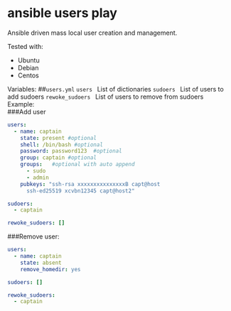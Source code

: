 # ansible users play
Ansible driven mass local user creation and management.

Tested with:
- Ubuntu
- Debian
- Centos


Variables:
##`users.yml` 
`users ` List of dictionaries
`sudoers ` List of users to add sudoers
`rewoke_sudoers ` List of users to remove from sudoers
Example:  
###Add user
```yaml
users:  
  - name: captain
    state: present #optional
    shell: /bin/bash #optional 
    password: password123  #optional
    group: captain #optional
    groups:   #optional with auto append
      - sudo
      - admin
    pubkeys: "ssh-rsa xxxxxxxxxxxxxxxB capt@host
      ssh-ed25519 xcvbn12345 capt@host2"

sudoers:
  - captain

rewoke_sudoers: []

```
###Remove user:
```yaml
users:  
  - name: captain
    state: absent
    remove_homedir: yes

sudoers: []

rewoke_sudoers: 
  - captain

```


